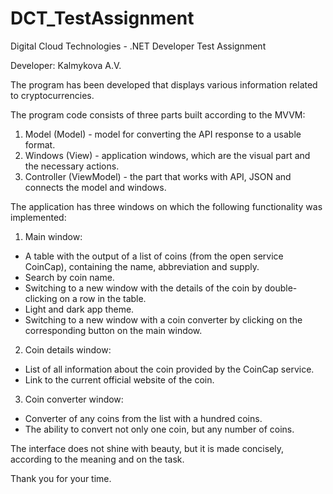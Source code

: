 # DCT_TestAssignment
Digital Cloud Technologies - .NET Developer Test Assignment

Developer: Kalmykova A.V.

The program has been developed that displays various information related to cryptocurrencies.

The program code consists of three parts built according to the MVVM:
1) Model (Model) - model for converting the API response to a usable format.
2) Windows (View) - application windows, which are the visual part and the necessary actions.
3) Controller (ViewModel) - the part that works with API, JSON and connects the model and windows.

The application has three windows on which the following functionality was implemented:
1) Main window:
- A table with the output of a list of coins (from the open service CoinCap), containing the name, abbreviation and supply.
- Search by coin name.
- Switching to a new window with the details of the coin by double-clicking on a row in the table.
- Light and dark app theme.
- Switching to a new window with a coin converter by clicking on the corresponding button on the main window.
2) Coin details window:
- List of all information about the coin provided by the CoinCap service.
- Link to the current official website of the coin.
3) Coin converter window:
- Converter of any coins from the list with a hundred coins.
- The ability to convert not only one coin, but any number of coins.

The interface does not shine with beauty, but it is made concisely, according to the meaning and on the task.

Thank you for your time.
